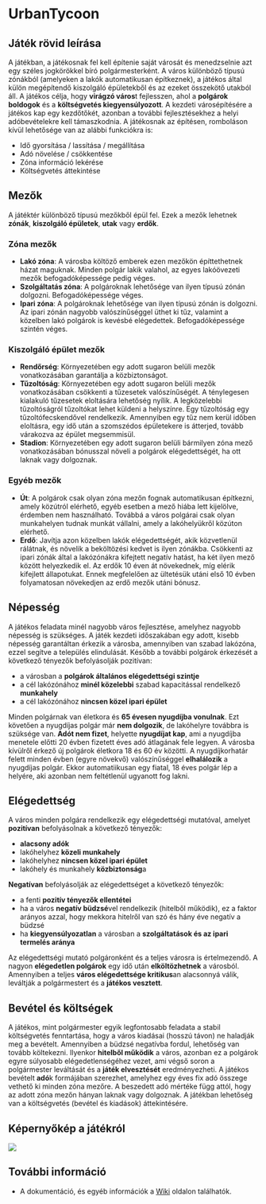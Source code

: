 # UrbanTycoon
## Játék rövid leírása
A játékban, a játékosnak fel kell építenie saját városát és menedzselnie azt egy széles jogkörökkel bíró polgármesterként. A város különböző típusú zónákból (amelyeken a lakók
automatikusan építkeznek), a játékos által külön megépítendő kiszolgáló épületekből és az ezeket
összekötő utakból áll. A játékos célja, hogy **virágzó város**t fejlesszen, ahol a **polgárok boldogok** és a
**költségvetés kiegyensúlyozott**.
A kezdeti városépítésére a játékos kap egy kezdőtőkét, azonban a további fejlesztésekhez a helyi
adóbevételekre kell támaszkodnia. A játékosnak az építésen, romboláson kívül lehetősége van az alábbi funkciókra is:
- Idő gyorsítása / lassítása / megállítása
- Adó növelése / csökkentése
- Zóna információ lekérése
- Költségvetés áttekintése

## Mezők
A játéktér különböző típusú mezőkből épül fel. Ezek a mezők lehetnek **zónák**, **kiszolgáló épületek**, **utak** vagy **erdők**.
### Zóna mezők
- **Lakó zóna**: A városba költöző emberek ezen mezőkön építtethetnek házat maguknak. Minden
polgár lakik valahol, az egyes lakóövezeti mezők befogadóképessége pedig véges.
- **Szolgáltatás zóna**: A polgároknak lehetősége van ilyen típusú zónán dolgozni. Befogadóképessége véges.
- **Ipari zóna**: A polgároknak lehetősége van ilyen típusú zónán is dolgozni. Az ipari zónán nagyobb valószínűséggel üthet ki tűz, valamint a közelben lakó polgárok is kevésbé elégedettek. Befogadóképessége szintén véges.
### Kiszolgáló épület mezők
- **Rendőrség**: Környezetében egy adott sugaron belüli mezők vonatkozásában garantálja a
közbiztonságot.
- **Tűzoltóság**: Környezetében egy adott sugaron belüli mezők vonatkozásában csökkenti a tűzesetek valószínűségét. A ténylegesen kialakuló tűzesetek eloltására lehetőség nyílik. A
legközelebbi tűzoltóságról tűzoltókat lehet küldeni a helyszínre. Egy tűzoltóság egy tűzoltófecskendővel rendelkezik. Amennyiben egy tűz nem kerül időben eloltásra, egy idő után a szomszédos épületekere is átterjed, tovább várakozva az épület megsemmisül.
- **Stadion**: Környezetében egy adott sugaron belüli bármilyen
zóna mező vonatkozásában bónusszal növeli a polgárok elégedettségét, ha ott laknak vagy
dolgoznak.
### Egyéb mezők
- **Út**: A polgárok csak olyan zóna mezőn fognak automatikusan építkezni, amely közútról elérhető, egyéb esetben a mező hiába lett kijelölve, érdemben nem használható. Továbbá a város polgárai csak olyan munkahelyen tudnak munkát vállalni, amely a lakóhelyükről közúton elérhető.
- **Erdő**: Javítja azon közelben
lakók elégedettségét, akik közvetlenül rálátnak, és növelik a beköltözési kedvet is ilyen zónákba. Csökkenti az ipari zónák által a lakózónákra kifejtett
negatív hatást, ha két ilyen mező között helyezkedik el. Az erdők 10 éven át növekednek, míg elérik kifejlett állapotukat. Ennek megfelelően az ültetésük
utáni első 10 évben folyamatosan növekedjen az erdő mezők utáni bónusz.

## Népesség
A játékos feladata minél nagyobb város fejlesztése, amelyhez nagyobb népesség is szükséges. A játék
kezdeti időszakában egy adott, kisebb népesség garantáltan érkezik a városba, amennyiben van
szabad lakózóna, ezzel segítve a település elindulását. Később a további polgárok érkezését a
következő tényezők befolyásolják pozitívan:
- a városban a **polgárok általános elégedettségi szintje**
- a cél lakózónához **minél közelebbi** szabad kapacitással rendelkező **munkahely**
- a cél lakózónához **nincsen közel ipari épület**

Minden polgárnak van életkora és **65 évesen nyugdíjba vonulnak**. Ezt követően a nyugdíjas polgár már **nem
dolgozik**, de lakóhelyre továbbra is szüksége van. **Adót nem fizet**, helyette **nyugdíjat kap**, ami a
nyugdíjba menetele előtti 20 évben fizetett éves adó átlagának fele legyen.
A városba kívülről érkező új polgárok életkora 18 és 60 év közötti. A nyugdíjkorhatár felett
minden évben (egyre növekvő) valószínűséggel **elhalálozik** a nyugdíjas polgár. Ekkor automatiikusan
egy fiatal, 18 éves polgár lép a helyére, aki azonban
nem feltétlenül ugyanott fog lakni.

## Elégedettség
A város minden polgára rendelkezik egy elégedettségi mutatóval, amelyet **pozitívan** befolyásolnak a
következő tényezők:
- **alacsony adók**
- lakóhelyhez **közeli munkahely**
- lakóhelyhez **nincsen közel ipari épület**
- lakóhely és munkahely **közbiztonság**a

**Negatívan** befolyásolják az elégedettséget a következő tényezők:
- a fenti **pozitív tényezők ellentétei**
- ha a város **negatív büdzsé**vel rendelkezik (hitelből működik), ez a faktor arányos azzal,
hogy mekkora hitelről van szó és hány éve negatív a büdzsé
- ha **kiegyensúlyozatlan** a városban a **szolgáltatások és az ipari termelés aránya**

Az elégedettségi mutató polgáronként és a teljes városra is értelmezendő. A
nagyon **elégedetlen polgárok** egy idő után **elköltözhetnek** a városból. Amennyiben a teljes **város
elégedettsége kritikus**an alacsonnyá válik, leváltják a polgármestert és a **játékos vesztett**.

## Bevétel és költségek
A játékos, mint polgármester egyik legfontosabb feladata a stabil költségvetés fenntartása, hogy a
város kiadásai (hosszú távon) ne haladják meg a bevételt. Amennyiben a büdzsé negatívba fordul,
lehetőség van tovább költekezni. Ilyenkor **hitelből működik** a város, azonban ez a
polgárok egyre súlyosabb elégedetlenségéhez vezet, ami végső soron a polgármester leváltását és a
**játék elvesztését** eredményezheti. A játékos bevételt **adó**k formájában szerezhet, amelyhez egy éves fix adó összege vethető ki minden
zóna mezőre. A beszedett adó mértéke függ attól, hogy az adott zóna mezőn hányan laknak vagy
dolgoznak. A játékban lehetőség van a költségvetés (bevétel és kiadások) áttekintésére.

## Képernyőkép a játékról
![](./data/screenshots/screenshot.png)

## További információ
- A dokumentáció, és egyéb információk a [Wiki](https://github.com/szeidlattila/urbantycoon/wiki) oldalon találhatók.
